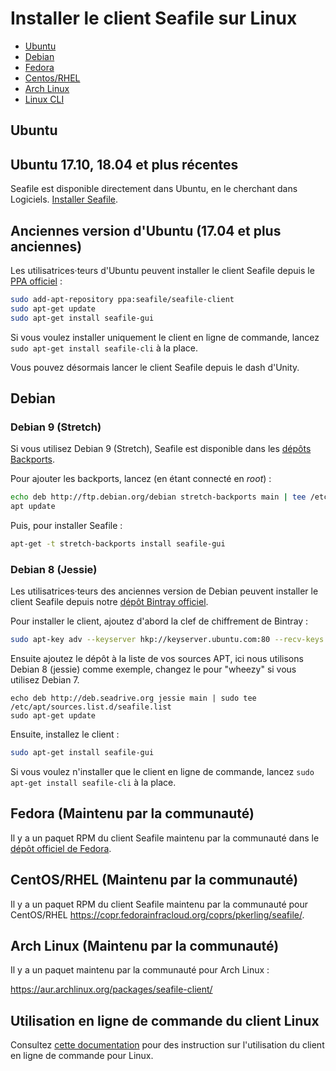 # Installer le client Seafile sur Linux

<p><div class="toc">
<ul>
<li><a href="#wiki-ubuntu">Ubuntu</a></li>
<li><a href="#wiki-ubuntu">Debian</a></li>
<li><a href="#wiki-ubuntu">Fedora</a></li>
<li><a href="#wiki-centos">Centos/RHEL</a></li>
<li><a href="#wiki-archlinux">Arch Linux</a></li>
<li><a href="#wiki-cli">Linux CLI</a></li>
</ul>
</p>

## <a id="wiki-ubuntu"></a> Ubuntu

## Ubuntu 17.10, 18.04 et plus récentes

Seafile est disponible directement dans Ubuntu, en le cherchant dans Logiciels. <a href="apt://seafile-gui">Installer Seafile</a>.

## Anciennes version d'Ubuntu (17.04 et plus anciennes)

Les utilisatrices·teurs d'Ubuntu peuvent installer le client Seafile depuis le [PPA officiel](https://code.launchpad.net/~seafile/+archive/ubuntu/seafile-client) :

```sh
sudo add-apt-repository ppa:seafile/seafile-client
sudo apt-get update
sudo apt-get install seafile-gui
```

Si vous voulez installer uniquement le client en ligne de commande, lancez `sudo apt-get install seafile-cli` à la place.

Vous pouvez désormais lancer le client Seafile depuis le dash d'Unity. 

## <a id="wiki-debian"></a> Debian

### Debian 9 (Stretch)
Si vous utilisez Debian 9 (Stretch), Seafile est disponible dans les [dépôts Backports](https://backports.debian.org/Instructions/).

Pour ajouter les backports, lancez (en étant connecté en *root*) :

```sh
echo deb http://ftp.debian.org/debian stretch-backports main | tee /etc/apt/sources.list.d/backports.list
apt update
```

Puis, pour installer Seafile :

```sh
apt-get -t stretch-backports install seafile-gui
```

### Debian 8 (Jessie)

Les utilisatrices·teurs des anciennes version de Debian peuvent installer le client Seafile depuis notre [dépôt Bintray officiel](https://bintray.com/seafile-org/deb).

Pour installer le client, ajoutez d'abord la clef de chiffrement de Bintray :

```sh
sudo apt-key adv --keyserver hkp://keyserver.ubuntu.com:80 --recv-keys 8756C4F765C9AC3CB6B85D62379CE192D401AB61
```

Ensuite ajoutez le dépôt à la liste de vos sources APT, ici nous utilisons Debian 8 (jessie) comme exemple, changez le pour "wheezy" si vous utilisez Debian 7. 

```
echo deb http://deb.seadrive.org jessie main | sudo tee /etc/apt/sources.list.d/seafile.list
sudo apt-get update
```

Ensuite, installez le client :

```sh
sudo apt-get install seafile-gui
```

Si vous voulez n'installer que le client en ligne de commande, lancez `sudo apt-get install seafile-cli` à la place.

## <a id="wiki-fedora"></a> Fedora (Maintenu par la communauté)

Il y a un paquet RPM du client Seafile maintenu par la communauté dans le [dépôt officiel de Fedora](https://admin.fedoraproject.org/pkgdb/package/rpms/seafile/).

## <a id="wiki-centos"></a> CentOS/RHEL (Maintenu par la communauté)

Il y a un paquet RPM du client Seafile maintenu par la communauté pour CentOS/RHEL https://copr.fedorainfracloud.org/coprs/pkerling/seafile/.

## <a id="wiki-archlinux"></a> Arch Linux (Maintenu par la communauté)

Il y a un paquet maintenu par la communauté pour Arch Linux :

https://aur.archlinux.org/packages/seafile-client/

## <a id="wiki-cli"></a> Utilisation en ligne de commande du client Linux

Consultez [cette documentation](linux-cli.md) pour des instruction sur l'utilisation du client en ligne de commande pour Linux.
